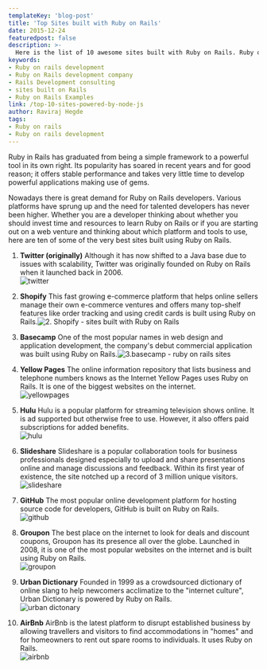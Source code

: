 ```yaml
---
templateKey: 'blog-post'
title: 'Top Sites built with Ruby on Rails'
date: 2015-12-24
featuredpost: false
description: >-
  Here is the list of 10 awesome sites built with Ruby on Rails. Ruby on Rails is robust and good for Rapid development.
keywords:
- Ruby on rails development
- Ruby on Rails development company
- Rails Development consulting
- sites built on Rails
- Ruby on Rails Examples
link: /top-10-sites-powered-by-node-js
author: Raviraj Hegde 
tags:
- Ruby on rails
- Ruby on rails development
---
```


Ruby in Rails has graduated from being a simple framework to a powerful tool in its own right. Its popularity has soared in recent years and for good reason; it offers stable performance and takes very little time to develop powerful applications making use of gems.

Nowadays there is great demand for Ruby on Rails developers. Various platforms have sprung up and the need for talented developers has never been higher. Whether you are a developer thinking about whether you should invest time and resources to learn Ruby on Rails or if you are starting out on a web venture and thinking about which platform and tools to use, here are ten of some of the very best sites built using Ruby on Rails.

1. **Twitter (originally)**
Although it has now shifted to a Java base due to issues with scalability, Twitter was originally founded on Ruby on Rails when it launched back in 2006.  
![twitter][1]

2. **Shopify** 
This fast growing e-commerce platform that helps online sellers manage their own e-commerce ventures and offers many top-shelf features like order tracking and using credit cards is built using Ruby on Rails.![2. Shopify - sites built with Ruby on Rails][2]

 
3. **Basecamp**
One of the most popular names in web design and application development, the company's debut commercial application was built using Ruby on Rails.![3.basecamp - ruby on rails sites][3]  

 
4. **Yellow Pages**
The online information repository that lists business and telephone numbers knows as the Internet Yellow Pages uses Ruby on Rails. It is one of the biggest websites on the internet.  
![yellowpages][4]

 
5. **Hulu**
Hulu is a popular platform for streaming television shows online. It is ad supported but otherwise free to use. However, it also offers paid subscriptions for added benefits.  
![hulu][5]

 
6. **Slideshare**
Slideshare is a popular collaboration tools for business professionals designed especially to upload and share presentations online and manage discussions and feedback. Within its first year of existence, the site notched up a record of 3 million unique visitors.  
![slideshare][6]


7. **GitHub**
The most popular online development platform for hosting source code for developers, GitHub is built on Ruby on Rails.  
![github][7]


8. **Groupon**
The best place on the internet to look for deals and discount coupons, Groupon has its presence all over the globe. Launched in 2008, it is one of the most popular websites on the internet and is built using Ruby on Rails.  
![groupon][8]

 
9. **Urban Dictionary** 
Founded in 1999 as a crowdsourced dictionary of online slang to help newcomers acclimatize to the "internet culture", Urban Dictionary is powered by Ruby on Rails.  
![urban dictonary][9]

 
10. **AirBnb**
AirBnb is the latest platform to disrupt established business by allowing travellers and visitors to find accommodations in "homes" and for homeowners to rent out spare rooms to individuals. It uses Ruby on Rails.  
![airbnb][10]

[1]: ./images/twitter-1024x591.png
[2]: ./images/2.-Shopify-sites-built-with-Ruby-on-Rails-1024x656.png
[3]: ./images/3.basecamp-ruby-on-rails-sites-1024x719.png
[4]: ./images/yellowpages-1024x519.png
[5]: ./images/hulu-1024x446.png
[6]: ./images/slideshare-1024x660.png
[7]: ./images/github-1024x645.png
[8]: ./images/groupon-1024x569.png
[9]: ./images/urban-dictonary-1024x572.png
[10]: ./images/airbnb-1024x581.png

  